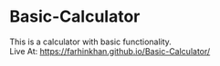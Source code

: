 # Basic-Calculator
This is a calculator with basic functionality.<br>
Live At: https://farhinkhan.github.io/Basic-Calculator/
